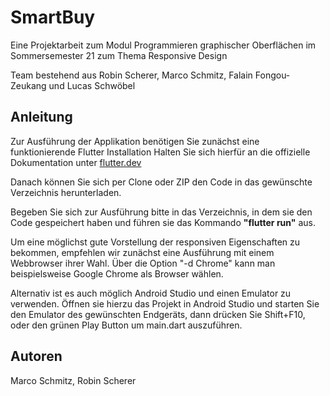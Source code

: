 # SmartBuy

Eine Projektarbeit zum Modul Programmieren graphischer Oberflächen im Sommersemester 21 zum Thema Responsive Design

Team bestehend aus Robin Scherer, Marco Schmitz, Falain Fongou-Zeukang und Lucas Schwöbel

## Anleitung

Zur Ausführung der Applikation benötigen Sie zunächst eine funktionierende Flutter Installation
Halten Sie sich hierfür an die offizielle Dokumentation unter [flutter.dev](https://flutter.dev/docs/get-started/install)

Danach können Sie sich per Clone oder ZIP den Code in das gewünschte Verzeichnis herunterladen.

Begeben Sie sich zur Ausführung bitte in das Verzeichnis, in dem sie den Code gespeichert haben und 
führen sie das Kommando **"flutter run"** aus.

Um eine möglichst gute Vorstellung der responsiven Eigenschaften zu bekommen,
empfehlen wir zunächst eine Ausführung mit einem Webbrowser ihrer Wahl.
Über die Option "-d Chrome" kann man beispielsweise Google Chrome als Browser wählen.

Alternativ ist es auch möglich Android Studio und einen Emulator zu verwenden.
Öffnen sie hierzu das Projekt in Android Studio und starten Sie den Emulator des gewünschten Endgeräts, dann drücken Sie Shift+F10, 
oder den grünen Play Button um main.dart auszuführen.

## Autoren

Marco Schmitz, Robin Scherer
